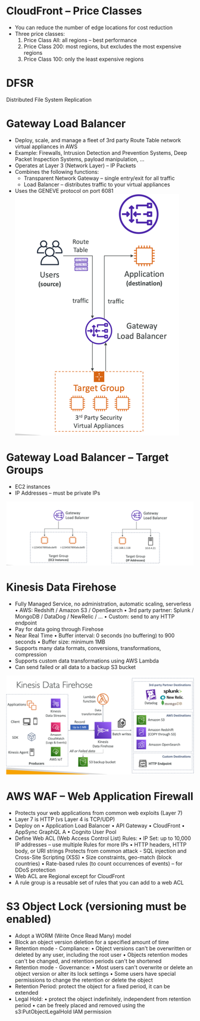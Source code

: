 # CloudFront – Price Classes

- You can reduce the number of edge locations for cost reduction
- Three price classes:
    1. Price Class All: all regions – best performance
    2. Price Class 200: most regions, but excludes the most expensive regions
    3. Price Class 100: only the least expensive regions

# DFSR

Distributed File System Replication

# Gateway Load Balancer

- Deploy, scale, and manage a fleet of 3rd party Route Table network virtual appliances in AWS
- Example: Firewalls, Intrusion Detection and Prevention Systems, Deep Packet Inspection Systems, payload
  manipulation, …
- Operates at Layer 3 (Network Layer) – IP Packets
- Combines the following functions:
    - Transparent Network Gateway – single entry/exit for all traffic
    - Load Balancer – distributes traffic to your virtual appliances
- Uses the GENEVE protocol on port 6081
  ![img.png](../../../../static/img/AWS-SAA/img.png)

# Gateway Load Balancer – Target Groups

- EC2 instances
- IP Addresses – must be private IPs

![img.png](../../../../static/img/AWS-SAA/img_1.png)

# Kinesis Data Firehose

- Fully Managed Service, no administration, automatic scaling, serverless
  • AWS: Redshift / Amazon S3 / OpenSearch
  • 3rd party partner: Splunk / MongoDB / DataDog / NewRelic / …
  • Custom: send to any HTTP endpoint
- Pay for data going through Firehose
- Near Real Time
  • Buffer interval: 0 seconds (no buffering) to 900 seconds
  • Buffer size: minimum 1MB
- Supports many data formats, conversions, transformations, compression
- Supports custom data transformations using AWS Lambda
- Can send failed or all data to a backup S3 bucket

![img.png](../../../../static/img/AWS-SAA/img_2.png)

# AWS WAF – Web Application Firewall

- Protects your web applications from common web exploits (Layer 7)
- Layer 7 is HTTP (vs Layer 4 is TCP/UDP)
- Deploy on
  • Application Load Balancer
  • API Gateway
  • CloudFront
  • AppSync GraphQL A
  • Cognito User Pool
- Define Web ACL (Web Access Control List) Rules:
  • IP Set: up to 10,000 IP addresses – use multiple Rules for more IPs
  • HTTP headers, HTTP body, or URI strings Protects from common attack - SQL injection and Cross-Site Scripting (XSS)
  • Size constraints, geo-match (block countries)
  • Rate-based rules (to count occurrences of events) – for DDoS protection
- Web ACL are Regional except for CloudFront
- A rule group is a reusable set of rules that you can add to a web ACL

# S3 Object Lock (versioning must be enabled)

- Adopt a WORM (Write Once Read Many) model
- Block an object version deletion for a specified amount of time
- Retention mode - Compliance:
  • Object versions can't be overwritten or deleted by any user, including the root user
  • Objects retention modes can't be changed, and retention periods can't be shortened
- Retention mode - Governance:
  • Most users can't overwrite or delete an object version or alter its lock settings
  • Some users have special permissions to change the retention or delete the object
- Retention Period: protect the object for a fixed period, it can be extended
- Legal Hold:
  • protect the object indefinitely, independent from retention period
  • can be freely placed and removed using the s3:PutObjectLegalHold IAM permission